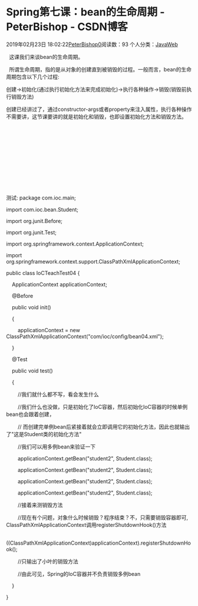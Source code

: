 # Spring第七课：bean的生命周期 - PeterBishop - CSDN博客





2019年02月23日 18:02:22[PeterBishop0](https://me.csdn.net/qq_40061421)阅读数：93
个人分类：[JavaWeb](https://blog.csdn.net/qq_40061421/article/category/8534452)









  这课我们来谈bean的生命周期。



  所谓生命周期，指的是从对象的创建直到被销毁的过程。一般而言，bean的生命周期包含以下几个过程:

创建->初始化(通过执行初始化方法来完成初始化)->执行各种操作->销毁(销毁前执行销毁方法)



创建已经讲过了，通过constructor-args或者property来注入属性，执行各种操作不需要讲，这节课要讲的就是初始化和销毁，也即设置初始化方法和销毁方法。


<!--

    指定初始化方法: 使用init-method属性指定具有void无参数的方法的名称

             注意: 初始化方法必须是返回值类型为void且无参数的方法

-->

<!--

       指定销毁方法: 使用destroy-method属性指定具有void无参数的方法的名称

              注意: 销毁方法必须是返回值类型为void且无参数的方法

   -->

<bean id="student" class="com.ioc.bean.Student" init-method="init" destroy-method="destroy">

    <property name="id" value="1001"></property>

    <property name="age" value="20"></property>

    <property name="name" value="小叶"></property>

</bean>





<bean id="student2" class="com.ioc.bean.Student" init-method="init" scope="prototype" destroy-method="destroy">

    <property name="id" value="1001"></property>

    <property name="age" value="20"></property>

    <property name="name" value="小明"></property>

</bean>


测试:
package com.ioc.main;



import com.ioc.bean.Student;

import org.junit.Before;

import org.junit.Test;

import org.springframework.context.ApplicationContext;

import org.springframework.context.support.ClassPathXmlApplicationContext;



public class IoCTeachTest04 {



    ApplicationContext applicationContext;



    @Before

    public void init()

    {

        applicationContext = new ClassPathXmlApplicationContext("com/ioc/config/bean04.xml");

    }



    @Test

    public void test()

    {

        //我们就什么都不写，看会发生什么

        //我们什么也没做，只是初始化了IoC容器，然后初始化IoC容器的时候单例bean也会跟着创建，

        // 而创建完单例bean后紧接着就会立即调用它的初始化方法，因此也就输出了"这是Student类的初始化方法"

        //我们可以用多例bean来验证一下

        applicationContext.getBean("student2", Student.class);

        applicationContext.getBean("student2", Student.class);

        applicationContext.getBean("student2", Student.class);

        applicationContext.getBean("student2", Student.class);



        //接着来测销毁方法

        //现在有个问题，对象什么时候销毁？程序结束？不，只需要销毁容器即可, ClassPathXmlApplicationContext调用registerShutdownHook()方法

        ((ClassPathXmlApplicationContext)applicationContext).registerShutdownHook();

        //只输出了小叶的销毁方法

        //由此可见，Spring的IoC容器并不负责销毁多例bean

    }



}





